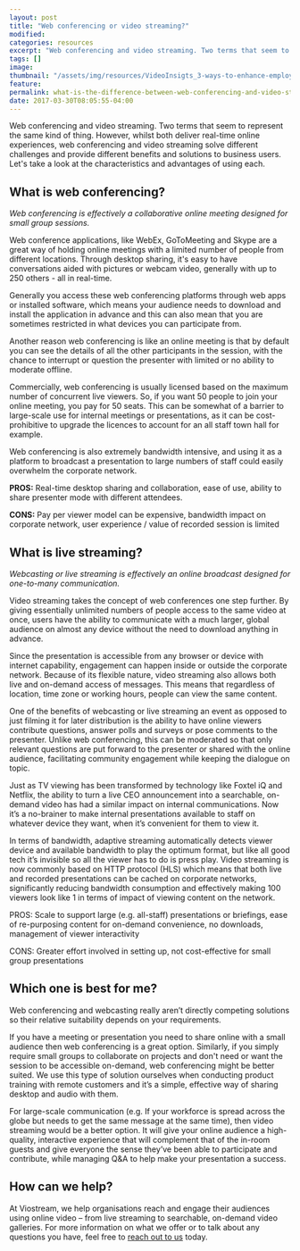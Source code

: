```yaml
---
layout: post
title: "Web conferencing or video streaming?"
modified:
categories: resources
excerpt: "Web conferencing and video streaming. Two terms that seem to represent the same kind of thing"
tags: []
image:
thumbnail: "/assets/img/resources/VideoInsigts_3-ways-to-enhance-employee-engagement-.jpg"
feature:
permalink: what-is-the-difference-between-web-conferencing-and-video-streaming
date: 2017-03-30T08:05:55-04:00
---
```


Web conferencing and video streaming. Two terms that seem to represent the same kind of thing. However, whilst both deliver real-time online experiences, web <span class="s1">conferencing and video streaming</span> solve different challenges and provide different benefits and solutions to business users. Let's take a look at the characteristics and advantages of using each.
<h2>What is web conferencing?</h2>
<i>Web conferencing is effectively a collaborative online meeting designed for small group sessions.</i>

Web conference applications, like WebEx, GoToMeeting and Skype are a great way of holding online meetings with a limited number of people from different locations. Through desktop sharing, it's easy to have conversations aided with pictures or webcam video, generally with up to 250 others - all in real-time.

Generally you access these web conferencing platforms through web apps or installed software, which means your audience needs to download and install the application in advance and this can also mean that you are sometimes restricted in what devices you can participate from.

Another reason web conferencing is like an online meeting is that by default you can see the details of all the other participants in the session, with the chance to interrupt or question the presenter with limited or no ability to moderate offline.

Commercially, web conferencing is usually licensed based on the maximum number of concurrent live viewers. So, if you want 50 people to join your online meeting, you pay for 50 seats. This can be somewhat of a barrier to large-scale use for internal meetings or presentations, as it can be cost-prohibitive to upgrade the licences to account for an all staff town hall for example.

Web conferencing is also extremely bandwidth intensive, and using it as a platform to broadcast a presentation to large numbers of staff could easily overwhelm the corporate network.

<strong>PROS:</strong> Real-time desktop sharing and collaboration, ease of use, ability to share presenter mode with different attendees.

<strong>CONS:</strong> Pay per viewer model can be expensive, bandwidth impact on corporate network, user experience / value of recorded session is limited
<h2>What is live streaming?</h2>
<i>Webcasting or live streaming is effectively an online broadcast designed for one-to-many communication.</i>

Video streaming takes the concept of web conferences one step further. By giving essentially unlimited numbers of people access to the same video at once, users have the ability to communicate with a much larger, global audience on almost any device without the need to download anything in advance.

Since the presentation is accessible from any browser or device with internet capability, engagement can happen inside or outside the corporate network. Because of its flexible nature, video streaming also allows both live and on-demand access of messages. This means that regardless of location, time zone or working hours, people can view the same content.

One of the benefits of webcasting or live streaming an event as opposed to just filming it for later distribution is the ability to have online viewers contribute questions, answer polls and surveys or pose comments to the presenter. Unlike web conferencing, this can be moderated so that only relevant questions are put forward to the presenter or shared with the online audience, facilitating community engagement while keeping the dialogue on topic.

Just as TV viewing has been transformed by technology like Foxtel iQ and Netflix, the ability to turn a live CEO announcement into a searchable, on-demand video has had a similar impact on internal communications. Now it’s a no-brainer to make internal presentations available to staff on whatever device they want, when it’s convenient for them to view it.

In terms of bandwidth, adaptive streaming automatically detects viewer device and available bandwidth to play the optimum format, but like all good tech it’s invisible so all the viewer has to do is press play. Video streaming is now commonly based on HTTP protocol (HLS) which means that both live and recorded presentations can be cached on corporate networks, significantly reducing bandwidth consumption and effectively making 100 viewers look like 1 in terms of impact of viewing content on the network.

PROS: Scale to support large (e.g. all-staff) presentations or briefings, ease of re-purposing content for on-demand convenience, no downloads, management of viewer interactivity

CONS: Greater effort involved in setting up, not cost-effective for small group presentations
<h2>Which one is best for me?</h2>
Web conferencing and webcasting really aren’t directly competing solutions so their relative suitability depends on your requirements.

If you have a meeting or presentation you need to share online with a small audience then web conferencing is a great option. Similarly, if you simply require small groups to collaborate on projects and don't need or want the session to be accessible on-demand, web conferencing might be better suited. We use this type of solution ourselves when conducting product training with remote customers and it’s a simple, effective way of sharing desktop and audio with them.

For large-scale communication (e.g. If your workforce is spread across the globe but needs to get the same message at the same time), then video streaming would be a better option. It will give your online audience a high-quality, interactive experience that will complement that of the in-room guests and give everyone the sense they’ve been able to participate and contribute, while managing Q&amp;A to help make your presentation a success.
<h2>How can we help?</h2>
At Viostream, we help organisations reach and engage their audiences using online video – from live streaming to searchable, on-demand video galleries. For more information on what we offer or to talk about any questions you have, feel free to <a href="http://viostream.com/general-enquiry/">reach out to us</a> today.